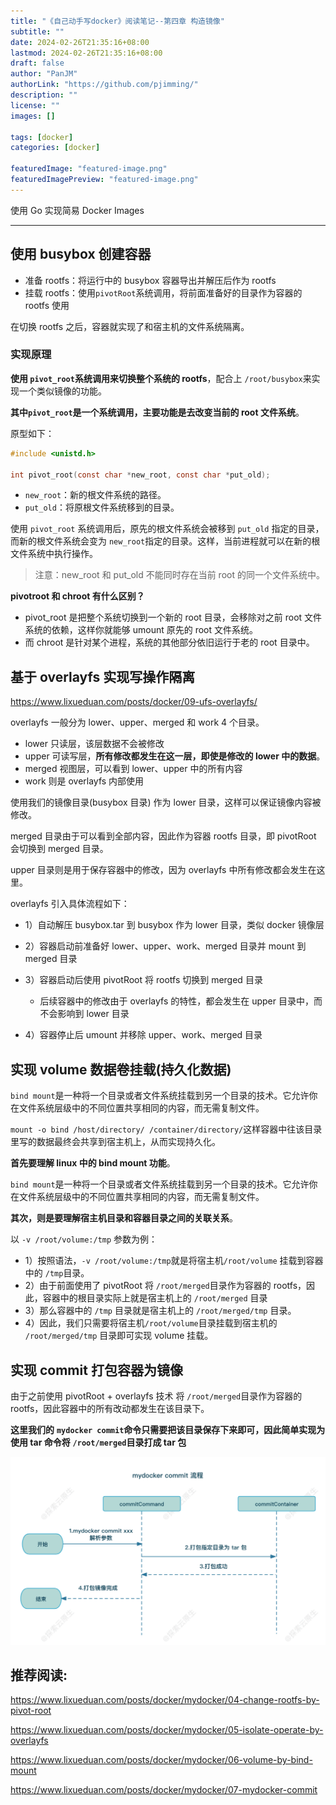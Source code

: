 ```yaml
---
title: "《自己动手写docker》阅读笔记--第四章 构造镜像"
subtitle: ""
date: 2024-02-26T21:35:16+08:00
lastmod: 2024-02-26T21:35:16+08:00
draft: false
author: "PanJM"
authorLink: "https://github.com/pjimming/"
description: ""
license: ""
images: []

tags: [docker]
categories: [docker]

featuredImage: "featured-image.png"
featuredImagePreview: "featured-image.png"
---
```


使用 Go 实现简易 Docker Images

<!--more-->

---

## 使用 busybox 创建容器

- 准备 rootfs：将运行中的 busybox 容器导出并解压后作为 rootfs
- 挂载 rootfs：使用`pivotRoot`​ 系统调用，将前面准备好的目录作为容器的 rootfs 使用

在切换 rootfs 之后，容器就实现了和宿主机的文件系统隔离。

### 实现原理

**使用 ​`pivot_root`系统调用来切换整个系统的 rootfs**，配合上 `/root/busybox`​ 来实现一个类似镜像的功能。

​**其中`pivot_root`​ 是一个系统调用，主要功能是去改变当前的 root 文件系统**。

原型如下：

```c
#include <unistd.h>

int pivot_root(const char *new_root, const char *put_old);
```

- ​`new_root`​：新的根文件系统的路径。
- ​`put_old`​：将原根文件系统移到的目录。

使用 `pivot_root`​ 系统调用后，原先的根文件系统会被移到 `put_old`​ 指定的目录，而新的根文件系统会变为 `new_root`​ 指定的目录。这样，当前进程就可以在新的根文件系统中执行操作。

> 注意：new_root 和 put_old 不能同时存在当前 root 的同一个文件系统中。

**pivotroot 和 chroot 有什么区别？**

- pivot_root 是把整个系统切换到一个新的 root 目录，会移除对之前 root 文件系统的依赖，这样你就能够 umount 原先的 root 文件系统。
- 而 chroot 是针对某个进程，系统的其他部分依旧运行于老的 root 目录中。

## 基于 overlayfs 实现写操作隔离

https://www.lixueduan.com/posts/docker/09-ufs-overlayfs/

overlayfs 一般分为 lower、upper、merged 和 work 4 个目录。

- lower 只读层，该层数据不会被修改
- upper 可读写层，**所有修改都发生在这一层，即使是修改的 lower 中的数据**。
- merged 视图层，可以看到 lower、upper 中的所有内容
- work 则是 overlayfs 内部使用

使用我们的镜像目录(busybox 目录) 作为 lower 目录，这样可以保证镜像内容被修改。

merged 目录由于可以看到全部内容，因此作为容器 rootfs 目录，即 pivotRoot 会切换到 merged 目录。

upper 目录则是用于保存容器中的修改，因为 overlayfs 中所有修改都会发生在这里。

overlayfs 引入具体流程如下：

- 1）自动解压 busybox.tar 到 busybox 作为 lower 目录，类似 docker 镜像层
- 2）容器启动前准备好 lower、upper、work、merged 目录并 mount 到 merged 目录
- 3）容器启动后使用 pivotRoot 将 rootfs 切换到 merged 目录

  - 后续容器中的修改由于 overlayfs 的特性，都会发生在 upper 目录中，而不会影响到 lower 目录

- 4）容器停止后 umount 并移除 upper、work、merged 目录

## 实现 volume 数据卷挂载(持久化数据)

​`bind mount`​ 是一种将一个目录或者文件系统挂载到另一个目录的技术。它允许你在文件系统层级中的不同位置共享相同的内容，而无需复制文件。

​`mount -o bind /host/directory/ /container/directory/`​ 这样容器中往该目录里写的数据最终会共享到宿主机上，从而实现持久化。

**首先要理解 linux 中的 bind mount 功能**。

​`bind mount`​ 是一种将一个目录或者文件系统挂载到另一个目录的技术。它允许你在文件系统层级中的不同位置共享相同的内容，而无需复制文件。

**其次，则是要理解宿主机目录和容器目录之间的关联关系**。

以 `-v /root/volume:/tmp`​ 参数为例：

- 1）按照语法，`-v /root/volume:/tmp`​ 就是将宿主机`/root/volume`​ 挂载到容器中的 `/tmp`​ 目录。
- 2）由于前面使用了 pivotRoot 将 `/root/merged`​ 目录作为容器的 rootfs，因此，容器中的根目录实际上就是宿主机上的 `/root/merged`​ 目录
- 3）那么容器中的 `/tmp`​ 目录就是宿主机上的 `/root/merged/tmp`​ 目录。
- 4）因此，我们只需要将宿主机`/root/volume`​ 目录挂载到宿主机的 `/root/merged/tmp`​ 目录即可实现 volume 挂载。

## 实现 commit 打包容器为镜像

由于之前使用 pivotRoot + overlayfs 技术 将 `/root/merged`​ 目录作为容器的 rootfs，因此容器中的所有改动都发生在该目录下。

**这里我们的** **`mydocker commit`**​ **命令只需要把该目录保存下来即可，因此简单实现为 使用 tar 命令将**​ **`/root/merged`**​ **目录打成 tar 包**

​![](https://raw.githubusercontent.com/pjimming/mydocker/main/docs/assets/image-20240224163950-78mji7m.png)​

## 推荐阅读:

https://www.lixueduan.com/posts/docker/mydocker/04-change-rootfs-by-pivot-root

https://www.lixueduan.com/posts/docker/mydocker/05-isolate-operate-by-overlayfs

https://www.lixueduan.com/posts/docker/mydocker/06-volume-by-bind-mount

https://www.lixueduan.com/posts/docker/mydocker/07-mydocker-commit

‍
